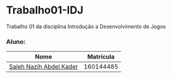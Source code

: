 # Trabalho01-IDJ


Trabalho 01 da disciplina Introdução a Desenvolvimento de Jogos

### Aluno:

Nome   | Matrícula
--------- | ------
[Saleh Nazih Abdel Kader](https://github.com/devsalula) | 160144485